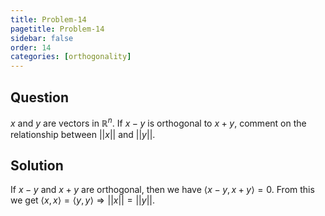 ```yaml
---
title: Problem-14
pagetitle: Problem-14
sidebar: false
order: 14
categories: [orthogonality]
---
```


## Question

$x$ and $y$ are vectors in $\mathbb{R}^{n}$. If $x-y$ is orthogonal to $x+y$, comment on the relationship between $||x||$ and $||y||$.

## Solution


If $x-y$ and $x+y$ are orthogonal, then we have $\langle x-y,x+y\rangle =0$. From this we get $\langle x,x\rangle =\langle y,y\rangle \Longrightarrow ||x||=||y||$. 